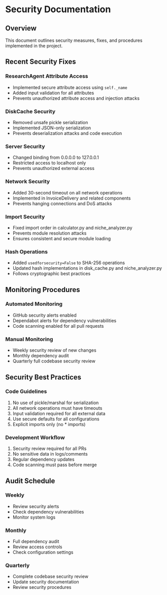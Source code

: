 # Security Documentation

## Overview
This document outlines security measures, fixes, and procedures implemented in the project.

## Recent Security Fixes

### ResearchAgent Attribute Access
- Implemented secure attribute access using `self._name`
- Added input validation for all attributes
- Prevents unauthorized attribute access and injection attacks

### DiskCache Security
- Removed unsafe pickle serialization
- Implemented JSON-only serialization
- Prevents deserialization attacks and code execution

### Server Security
- Changed binding from 0.0.0.0 to 127.0.0.1
- Restricted access to localhost only
- Prevents unauthorized external access

### Network Security
- Added 30-second timeout on all network operations
- Implemented in InvoiceDelivery and related components
- Prevents hanging connections and DoS attacks

### Import Security
- Fixed import order in calculator.py and niche_analyzer.py
- Prevents module resolution attacks
- Ensures consistent and secure module loading

### Hash Operations
- Added `usedforsecurity=False` to SHA-256 operations
- Updated hash implementations in disk_cache.py and niche_analyzer.py
- Follows cryptographic best practices

## Monitoring Procedures

### Automated Monitoring
- GitHub security alerts enabled
- Dependabot alerts for dependency vulnerabilities
- Code scanning enabled for all pull requests

### Manual Monitoring
- Weekly security review of new changes
- Monthly dependency audit
- Quarterly full codebase security review

## Security Best Practices

### Code Guidelines
1. No use of pickle/marshal for serialization
2. All network operations must have timeouts
3. Input validation required for all external data
4. Use secure defaults for all configurations
5. Explicit imports only (no * imports)

### Development Workflow
1. Security review required for all PRs
2. No sensitive data in logs/comments
3. Regular dependency updates
4. Code scanning must pass before merge

## Audit Schedule

### Weekly
- Review security alerts
- Check dependency vulnerabilities
- Monitor system logs

### Monthly
- Full dependency audit
- Review access controls
- Check configuration settings

### Quarterly
- Complete codebase security review
- Update security documentation
- Review security procedures
